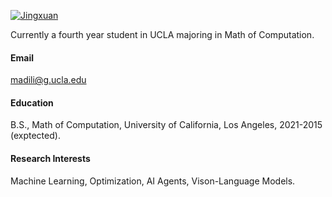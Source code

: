 
[![Jingxuan](https://img.shields.io/badge/main-github-blue?logo=github)](https://github.com/Candy26i)

Currently a fourth year student in UCLA majoring in Math of Computation.

#### Email
madili@g.ucla.edu

#### Education
B.S., Math of Computation, University of California, Los Angeles, 2021-2015 (exptected).

#### Research Interests
Machine Learning, Optimization, AI Agents, Vison-Language Models.

